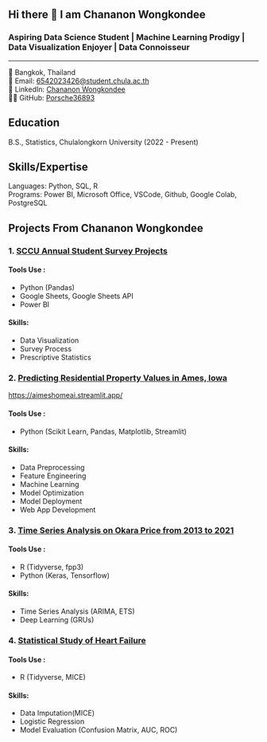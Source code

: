## Hi there 👋 I am Chananon Wongkondee

<!--
**Porsche36893/Porsche36893** is a ✨ _special_ ✨ repository because its `README.md` (this file) appears on your GitHub profile.

Here are some ideas to get you started:

- 🔭 I’m currently working on ...
- 🌱 I’m currently learning ...
- 👯 I’m looking to collaborate on ...
- 🤔 I’m looking for help with ...
- 💬 Ask me about ...
- 📫 How to reach me: ...
- 😄 Pronouns: ...
- ⚡ Fun fact: ...
-->

### Aspiring Data Science Student | Machine Learning Prodigy | Data Visualization Enjoyer | Data Connoisseur
---
📍 Bangkok, Thailand\
📧 Email: 6542023426@student.chula.ac.th\
🔗 LinkedIn: [Chananon Wongkondee](https://www.linkedin.com/in/chananon-wongkondee-124679332/)\
👨‍💻 GitHub: [Porsche36893](https://github.com/Porsche36893)

## Education
B.S., Statistics, Chulalongkorn University (2022 - Present)

## Skills/Expertise
Languages: Python, SQL, R\
Programs: Power BI, Microsoft Office, VSCode, Github, Google Colab, PostgreSQL


## Projects From Chananon Wongkondee
### 1. [SCCU Annual Student Survey Projects](https://github.com/Porsche36893/SCCU-Data-Department)

#### Tools Use : 
- Python (Pandas)
- Google Sheets, Google Sheets API
- Power BI
#### Skills:
- Data Visualization
- Survey Process
- Prescriptive Statistics

### 2. [Predicting Residential Property Values in Ames, Iowa](https://github.com/Porsche36893/Predicting-Residential-Property-Values-in-Aimes-Iowa)
https://aimeshomeai.streamlit.app/
#### Tools Use :
- Python (Scikit Learn, Pandas, Matplotlib, Streamlit)
#### Skills: 
- Data Preprocessing
- Feature Engineering
- Machine Learning
- Model Optimization
- Model Deployment
- Web App Development

### 3. [Time Series Analysis on Okara Price from 2013 to 2021](https://github.com/Porsche36893/Okara-Price-A-Time-Series-Analysis)
#### Tools Use :
- R (Tidyverse, fpp3)
- Python (Keras, Tensorflow)
#### Skills: 
- Time Series Analysis (ARIMA, ETS)
- Deep Learning (GRUs)

### 4. [Statistical Study of Heart Failure](https://github.com/Porsche36893/Statistical-Study-of-Heart-Failure)
#### Tools Use :
- R (Tidyverse, MICE)
#### Skills: 
- Data Imputation(MICE)
- Logistic Regression
- Model Evaluation (Confusion Matrix, AUC, ROC)

